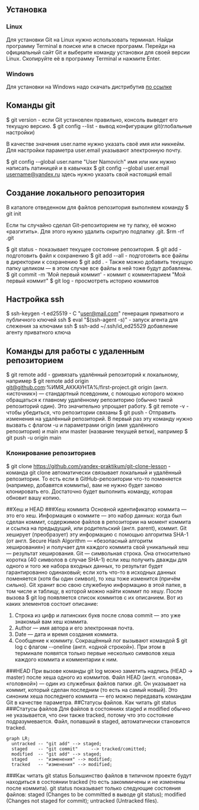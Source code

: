 ## Установка
### Linux
Для установки Git на Linux нужно использовать терминал. Найди программу Terminal в поиске или в списке программ. Перейди на официальный сайт Git и выберите команду установки для своей версии Linux. Скопируйте её в программу Terminal и нажмите Enter. 

### Windows
Для установки на Windows надо скачать дистрибутив [по ссылке](https://git-scm.com/download/win)

## Команды git
$ git version - если Git установлен правильно, консоль выведет его текущую версию. 
$ git config --list - вывод конфигурации git(глобальные настройки)

В качестве значения user.name нужно указать своё имя или никнейм. 
Для настройки параметра user.email указывают электронную почту.

$ git config --global user.name "User Namovich" имя или ник нужно написать латиницей и в кавычках
$ git config --global user.email username@yandex.ru здесь нужно указать свой настоящий email 

## Создание локального репозитория
В каталоге отведенном для файлов репозитория выполняем команду $ git init

Если ты случайно сделал Git-репозиторием не ту папку, её можно «разгитить». 
Для этого нужно удалить скрытую подпапку .git. $rm -rf .git

$ git status - показывает текущее состояние репозитория. 
$ git add - подготовить файл к сохранению
$ git add --all - подготовить все файлы в директории к сохранению
$ git add . - Также можно добавить текущую папку целиком — в этом случае все файлы в ней тоже будут добавлены. 
$ git commit -m 'Мой первый коммит' - коммит с комментарием "Мой первый коммит"
$ git log - просмотреть историю коммитов

## Настройка ssh
$ ssh-keygen -t ed25519 - C "user@mail.com" генерация приватного и публичного ключей ssh
$ eval "$(ssh-agent -s)" - запуск агента для слежения за ключами ssh
$ ssh-add ~/.ssh/id_ed25529 добавление агенту приватного ключа

## Команды для работы с удаленным репозиторием
$ git remote add - gривязать удалённый репозиторий к локальному, например $ git remote add origin git@github.com:%ИМЯ_АККАУНТА%/first-project.git 
origin (англ. «источник») — стандартный псевдоним, с помощью которого можно обращаться к главному удалённому репозиторию (обычно такой репозиторий один). Это значительно упрощает работу.
$ git remote -v - чтобы убедиться, что репозитории связаны
$ git push - Отправить изменения на удалённый репозиторий. В первый раз эту команду нужно вызвать с флагом -u и параметрами origin (имя удалённого репозитория) и main или master (название текущей ветки), например $ git push -u origin main

### Клонирование репозиториев
$ git clone https://github.com/yandex-praktikum/git-clone-lesson - команда git clone автоматически связывает локальный и удалённый репозитории. То есть если в GitHub-репозитории что-то поменяется (например, добавятся коммиты), вам не нужно будет заново клонировать его. Достаточно будет выполнить команду, которая обновит вашу копию.

##Хеш и HEAD
###Хеш коммита
Основной идентификатор коммита — это его хеш.
Информация о коммите — это набор данных: когда был сделан коммит, содержимое файлов в репозитории на момент коммита и ссылка на предыдущий, или родительский (англ. parent), коммит. Git хеширует (преобразует) эту информацию с помощью алгоритма SHA-1 (от англ. Secure Hash Algorithm — «безопасный алгоритм хеширования») и получает для каждого коммита свой уникальный хеш — результат хеширования.
Git — символьная строка. Она относительно коротка (40 символов в случае SHA-1) 
если хеш получить дважды для одного и того же набора входных данных, то результат будет гарантированно одинаковый;
если хоть что-то в исходных данных поменяется (хотя бы один символ), то хеш тоже изменится (причём сильно).
Git хранит всю свою служебную информацию в этой папке, в том числе и таблицу, в которой можно найти коммит по хешу.
После вызова $ git log появляется список коммитов с их описанием.
Вот из каких элементов состоит описание:
1. Строка из цифр и латинских букв после слова commit — это уже знакомый вам хеш коммита.
2. Author — имя автора и его электронная почта.
3. Date — дата и время создания коммита.
4. Сообщение к коммиту.
Сокращённый лог вызывают командой $ git log с флагом --oneline (англ. «одной строкой»). При этом в терминале появятся только первые несколько символов хеша каждого коммита и комментарии к ним.

###HEAD
При вызове команды git log можно заметить надпись (HEAD -> master) после хеша одного из коммитов.
Файл HEAD (англ. «голова», «головной») — один из служебных файлов папки .git. Он указывает на коммит, который сделан последним (то есть на самый новый).
Это синоним хеша последнего коммита — его можно передавать командам Git в качестве параметра.
##Статусы файлов. Как читать git status
###Статусы файлов
Для файлов в состояниях staged и modified обычно не указывается, что они также tracked, потому что это состояние подразумевается.
Файл, попавший в staged, автоматически становится tracked.

```mermaid
graph LR;
  untracked -- "git add" --> staged;
  staged    -- "git commit"     --> tracked/comitted;
  modified  -- "git add" --> staged;
  staged    -- "изменения" --> modified;
  tracked   -- "изменения" --> modified;
```

###Как читать git status
Большинство файлов в типичном проекте будут находиться в состоянии tracked (то есть закоммичены и не изменены после коммита).
git status показывает только следующие состояния файлов:
staged (Changes to be committed в выводе git status);
modified (Changes not staged for commit);
untracked (Untracked files).

